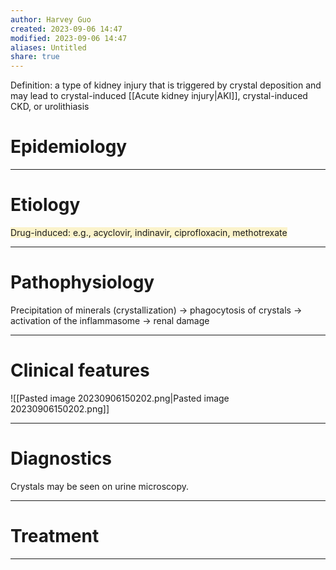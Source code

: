 ```yaml
---
author: Harvey Guo
created: 2023-09-06 14:47
modified: 2023-09-06 14:47
aliases: Untitled
share: true
---
```

Definition: a type of kidney injury that is triggered by crystal deposition and may lead to crystal-induced [[Acute kidney injury|AKI]], crystal-induced CKD, or urolithiasis
# Epidemiology


---
# Etiology
<span style="background:rgba(240, 200, 0, 0.2)">Drug-induced: e.g., acyclovir, indinavir, ciprofloxacin, methotrexate</span>

---
# Pathophysiology
Precipitation of minerals (crystallization) → phagocytosis of crystals → activation of the inflammasome → renal damage

---
# Clinical features
![[Pasted image 20230906150202.png|Pasted image 20230906150202.png]]

---
# Diagnostics
Crystals may be seen on urine microscopy.


---
# Treatment


---
